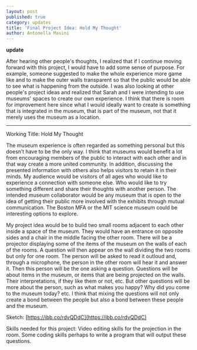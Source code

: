```yaml
---
layout: post
published: true
category: updates
title: 'Final Project Idea: Hold My Thought'
author: Antonella Masini
---
```

**update**

After hearing other people's thoughts, I realized that if I continue moving forward with this project, I would have to add some sense of purpose. For example, someone suggested to make the whole experience more game like and to make the outer walls transparent so that the public would be able to see what is happening from the outside. I was also looking at other people's project ideas and realized that Sarah and I were intending to use museums' spaces to create our own experience. I think that there is room for improvement here since what I would ideally want to create is something that is integrated in the museum, that is part of the museum, not that it merely uses the museum as a location.


--------------------

Working Title: Hold My Thought

The museum experience is often regarded as something personal but this doesn’t have to be the only way. I think that museums would benefit a lot from encouraging members of the public to interact with each other and in that way create a more united community. In addition, discussing the presented information with others also helps visitors to retain it in their minds. My audience would be visitors of all ages who would like to experience a connection with someone else. Who would like to try something different and share their thoughts with another person. The intended museum collaborator would be any museum that is open to the idea of getting their public more involved with the exhibits through mutual communication. The Boston MFA or the MIT science museum  could be interesting options to explore. 

My project idea would be to build two small rooms adjacent to each other inside a space of the museum. They would have an entrance on opposite sides and a chair in the middle facing the other room. There will be a projector displaying some of the items of the museum on the walls of each of the rooms. A question will then appear on the wall dividing the two rooms but only for one room. The person will be asked to read it outloud and, through a microphone, the person in the other room will hear it and answer it. Then this person will be the one asking a question. Questions will be about items in the museum, or items that are being projected on the walls. Their interpretations, if they like them or not, etc. But other questions will be more about the person, such as what makes you happy? Why did you come to the museum today? etc. I think that mixing the questions will not only create a bond between the people but also a bond between these people and the museum.

Sketch: [https://ibb.co/rdvQDdC](https://ibb.co/rdvQDdC)

Skills needed for this project: Video editing skills for the projection in the room. Some coding skills perhaps to write a program that will output these questions.
